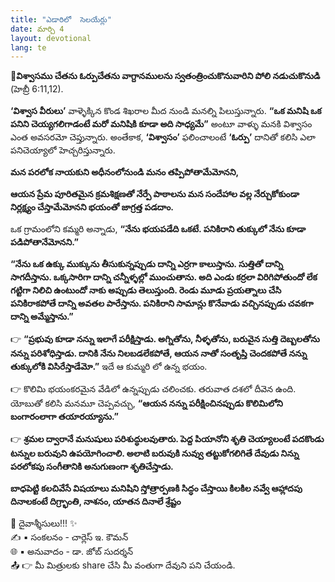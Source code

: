 ```yaml
---
title: "ఎడారిలో  సెలయేర్లు"
date: మార్చి 4
layout: devotional
lang: te
---
```


**📖విశ్వాసము చేతను ఓర్పుచేతను వాగ్దానములను స్వతంత్రించుకొనువారిని పోలి నడుచుకొనుడి**
 (హెబ్రీ 6:11,12).

**‘విశ్వాస వీరులు’** వాళ్ళెక్కిన కొండ శిఖరాల మీద నుండి మనల్ని పిలుస్తున్నారు. **“ఒక మనిషి ఒక పనిని చెయ్యగలిగాడంటే మరో మనిషికి కూడా అది సాధ్యమే”** అంటూ వాళ్ళు మనకి విశ్వాసం ఎంత అవసరమో చెప్తున్నారు. అంతేకాక, **‘విశ్వాసం’** ఫలించాలంటే **‘ఓర్పు’** దానితో కలిసి ఎలా పనిచెయ్యాలో హెచ్చరిస్తున్నారు. 

**మన పరలోక నాయకుని అధీనంలోనుండి మనం తప్పిపోతామేమోనని,**

**ఆయన ప్రేమ పూరితమైన క్రమశిక్షణతో నేర్పే పాఠాలను మన సందేహాల వల్ల నేర్చుకోకుండా నిర్లక్ష్యం చేస్తామేమోనని భయంతో జాగ్రత్త పడదాం.**

ఒక గ్రామంలోని కమ్మరి అన్నాడు, **“నేను భయపడేది ఒకటే. పనికిరాని తుక్కులో నేను కూడా పడిపోతానేమోనని.”**

**“నేను ఒక ఉక్కు ముక్కును తీసుకున్నప్పుడు దాన్ని ఎర్రగా కాలుస్తాను. సుత్తితో దాన్ని సాగదీస్తాను. ఒక్కసారిగా దాన్ని చన్నీళ్ళల్లో ముంచుతాను. అది ఎండు కర్రలా విరిగిపోతుందో లేక గట్టిగా నిలిచి ఉంటుందో నాకు అప్పుడు తెలుస్తుంది. రెండు మూడు ప్రయత్నాలు చేసి పనికిరాకపోతే దాన్ని అవతల పారేస్తాను. పనికిరాని సామాన్లు కొనేవాడు వచ్చినప్పుడు చవకగా దాన్ని అమ్మేస్తాను.”**

👉 **“ప్రభువు కూడా నన్ను ఇలాగే పరీక్షిస్తాడు. అగ్నితోను, నీళ్ళతోను, బరువైన సుత్తి దెబ్బలతోను నన్ను పరిశోధిస్తాడు. దానికి నేను నిలబడలేకపోతే, ఆయన నాతో సంతృప్తి చెందకపోతే నన్ను తుక్కులోకి విసిరేస్తాడేమో.”** ఇదే ఆ కుమ్మరి లో ఉన్న భయం. 

👉 కొలిమి భయంకరమైన వేడిలో ఉన్నప్పుడు చలించకు. తరువాత దశలో దీవెన ఉంది. యోబుతో కలిసి మనమూ చెప్పవచ్చు, 
**“ఆయన నన్ను పరీక్షించినప్పుడు కొలిమిలోని బంగారంలాగా తయారయ్యాను.”**

👉 **శ్రమల ద్వారానే మనుషులు పరిశుద్ధులవుతారు. పెద్ద పియానోని శృతి చెయ్యాలంటే పదకొండు టన్నుల బరువుని ఉపయోగించాలి. అలాటి బరువుకి నువ్వు తట్టుకోగలిగితే దేవుడు నిన్ను పరలోకపు సంగీతానికి అనుగుణంగా శృతిచేస్తాడు.**

**బాధపెట్టి కలచివేసే విషయాలు మనిషిని స్తోత్రార్పణకి సిద్ధం చేస్తాయి కిలకిల నవ్వే ఆహ్లాదపు దినాలకంటే దిగ్ర్భాంతి, నాశనం, యాతన దినాలే శ్రేష్టం**


<div class="blessing">🙏 <span class="bless-text">దైవాశ్శీసులు!!!</span> ✨</div>

<div class="credit">✍️ <span class="credit-text">▪ సంకలనం - చార్లెస్ ఇ. కౌమన్</span></div>
<div class="credit">🌐 <span class="credit-text">▪ అనువాదం - డా. జోబ్ సుదర్శన్</span></div>


<div class="share">📤 👉 <span class="share-text">మీ మిత్రులకు share చేసి మీ వంతుగా దేవుని పని చేయండి.</span></div>
